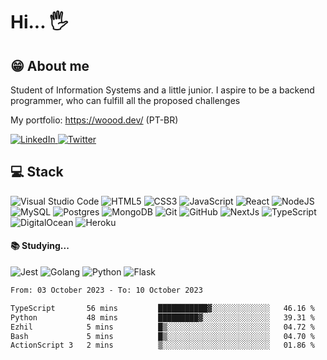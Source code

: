 # Hi... 🖐
## 😁 About me
Student of Information Systems and a little junior. I aspire to be a backend programmer, who can fulfill all the proposed challenges

My portfolio: https://woood.dev/ (PT-BR)

<a target="_blank" href="https://www.linkedin.com/in/gusgd/">
  <img alt="LinkedIn" src="https://img.shields.io/badge/linkedin-%230077B5.svg?&style=for-the-badge&logo=linkedin&logoColor=white">
</a>
<a target="_blank" href="https://twitter.com/Di3Gustavo">
  <img alt="Twitter" src="https://img.shields.io/badge/@Di3Gustavo-%231DA1F2.svg?&style=for-the-badge&logo=Twitter&logoColor=white">
</a> 
 

## 💻 Stack
<img alt="Visual Studio Code" src="https://img.shields.io/badge/VisualStudioCode-0078d7.svg?style=for-the-badge&logo=visual-studio-code&logoColor=white"/> <img alt="HTML5" src="https://img.shields.io/badge/html5-%23E34F26.svg?&style=for-the-badge&logo=html5&logoColor=white"/> <img alt="CSS3" src="https://img.shields.io/badge/css3-%231572B6.svg?&style=for-the-badge&logo=css3&logoColor=white"/> <img alt="JavaScript" src="https://img.shields.io/badge/javascript-%23323330.svg?&style=for-the-badge&logo=javascript&logoColor=%23F7DF1E"/> <img alt="React" src="https://img.shields.io/badge/react-%2320232a.svg?&style=for-the-badge&logo=react&logoColor=%2361DAFB"/> <img alt="NodeJS" src="https://img.shields.io/badge/node.js-%2343853D.svg?&style=for-the-badge&logo=node.js&logoColor=white"/> <img alt="MySQL" src="https://img.shields.io/badge/mysql-%2300f.svg?&style=for-the-badge&logo=mysql&logoColor=white"/> <img alt="Postgres" src ="https://img.shields.io/badge/postgres-%23316192.svg?&style=for-the-badge&logo=postgresql&logoColor=white"/> <img alt="MongoDB" src ="https://img.shields.io/badge/MongoDB-%234ea94b.svg?&style=for-the-badge&logo=mongodb&logoColor=white"/> <img alt="Git" src="https://img.shields.io/badge/git-%23F05033.svg?style=for-the-badge&logo=git&logoColor=white"/> <img alt="GitHub" src="https://img.shields.io/badge/github-%23121011.svg?style=for-the-badge&logo=github&logoColor=white"/> <img alt="NextJs" src="https://img.shields.io/badge/Next-black?style=for-the-badge&logo=next.js&logoColor=white"/> <img alt="TypeScript" src="https://img.shields.io/badge/typescript-%23007ACC.svg?&style=for-the-badge&logo=typescript&logoColor=white"/> <img alt="DigitalOcean" src="https://img.shields.io/badge/Digital Ocean-0080FF?style=for-the-badge&logo=digitalocean&logoColor=white" /> <img alt="Heroku" src="https://img.shields.io/badge/Heroku-430098?style=for-the-badge&logo=heroku&logoColor=white" />

#### 📚 Studying...
<img alt="Jest" src="https://img.shields.io/badge/-jest-%23C21325?&style=for-the-badge&logo=jest&logoColor=white"/> <img alt="Golang" src="https://img.shields.io/badge/go-%2300ADD8.svg?style=for-the-badge&logo=go&logoColor=white" />  <img alt="Python" src="https://img.shields.io/badge/Python-FFD43B?style=for-the-badge&logo=python&logoColor=blue" /> <img alt="Flask" src="https://img.shields.io/badge/Flask-000000?style=for-the-badge&logo=flask&logoColor=white" />
 <!-- 
## 😎 Stats
Stats   | Top Langs
--------- | ------
[![Anurag's github stats](https://github-readme-stats.vercel.app/api?username=GustavoGomesDias&theme=dracula)](https://github.com/anuraghazra/github-readme-stats) | [![Top Langs](https://github-readme-stats.vercel.app/api/top-langs/?username=GustavoGomesDias)]
-->

<!--START_SECTION:waka-->

```txt
From: 03 October 2023 - To: 10 October 2023

TypeScript       56 mins         ███████████▓░░░░░░░░░░░░░   46.16 %
Python           48 mins         █████████▓░░░░░░░░░░░░░░░   39.31 %
Ezhil            5 mins          █▒░░░░░░░░░░░░░░░░░░░░░░░   04.72 %
Bash             5 mins          █▒░░░░░░░░░░░░░░░░░░░░░░░   04.70 %
ActionScript 3   2 mins          ▒░░░░░░░░░░░░░░░░░░░░░░░░   01.86 %
```

<!--END_SECTION:waka-->
